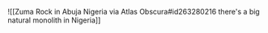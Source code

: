 ![[Zuma Rock in Abuja Nigeria via Atlas Obscura#id263280216 there's a big natural monolith in Nigeria]]

